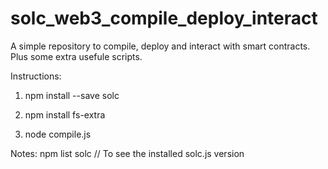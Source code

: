 # solc_web3_compile_deploy_interact
A simple repository to compile, deploy and interact with smart contracts. Plus some extra usefule scripts.

Instructions:

1) npm install --save solc

2) npm install fs-extra

3) node compile.js


Notes:
npm list solc   // To see the installed solc.js version
